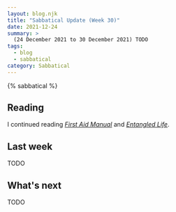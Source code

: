 ```yaml
---
layout: blog.njk
title: "Sabbatical Update (Week 30)"
date: 2021-12-24
summary: >
  (24 December 2021 to 30 December 2021) TODO
tags:
  - blog
  - sabbatical
category: Sabbatical
---
```


{% sabbatical %}

## Reading

I continued reading [*First Aid Manual*][firstaid] and
[*Entangled Life*][fungi].

[firstaid]: https://www.dk.com/us/book/9781465419507-acep-first-aid-manual-5th-edition/
[fungi]: https://www.merlinsheldrake.com/entangled-life

## Last week

TODO

## What's next

TODO
